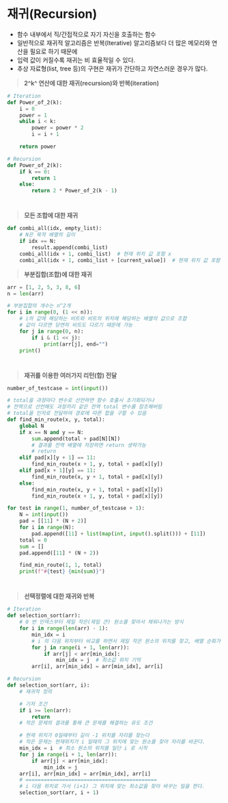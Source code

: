 # 재귀(Recursion)

- 함수 내부에서 직/간접적으로 자기 자신을 호출하는 함수
- 일반적으로 재귀적 알고리즘은 반복(Iterative) 알고리즘보다 더 많은 메모리와 연산을 필요로 하기 때문에
- 입력 값이 커질수록 재귀는 비 효율적일 수 있다.
- 추상 자료형(list, tree 등)의 구현은 재귀가 간단하고 자연스러운 경우가 많다.

> **2^k^ 연산에 대한 재귀(recursion)와 반복(iteration)**

```python
# Iteration
def Power_of_2(k):
	i = 0
	power = 1
	while i < k:
		power = power * 2
		i = i + 1

	return power
```

```python
# Recursion
def Power_of_2(k):
	if k == 0:
		return 1
	else:
		return 2 * Power_of_2(k - 1)
```

#

> **모든 조합에 대한 재귀**

```python
def combi_all(idx, empty_list):
    # N은 목적 배열의 길이
    if idx == N:
        result.append(combi_list)
    combi_all(idx + 1, combi_list)  # 현재 위치 값 포함 x
    combi_all(idx + 1, combi_list + [current_value])  # 현재 위치 값 포함 o
```

> **부분집합(조합)에 대한 재귀**

```python
arr = [1, 2, 5, 3, 8, 6]
n = len(arr)

# 부분집합의 개수는 n^2개
for i in range(0, (1 << n)):
    # i의 값에 해당하는 비트와 비트의 위치에 해당하는 배열의 값으로 조합
    # 값이 다르면 당연히 비트도 다르기 때문에 가능
    for j in range(0, n):
        if i & (1 << j):
            print(arr[j], end="")
    print()
```

#

> **재귀를 이용한 여러가지 리턴(합) 전달**

```python
number_of_testcase = int(input())

# total을 과정마다 변수로 선언하면 함수 호출시 초기화되거나
# 전역으로 선언해도 과정끼리 같은 전역 total 변수를 참조해버림
# total을 인자로 전달하여 경로에 따른 합을 구할 수 있음
def find_min_route(x, y, total):
    global N
    if x == N and y == N:
        sum.append(total + pad[N][N])
        # 결과를 전역 배열에 저장하면 return 생략가능
        # return
    elif pad[x][y + 1] == 11:
        find_min_route(x + 1, y, total + pad[x][y])
    elif pad[x + 1][y] == 11:
        find_min_route(x, y + 1, total + pad[x][y])
    else:
        find_min_route(x, y + 1, total + pad[x][y])
        find_min_route(x + 1, y, total + pad[x][y])

for test in range(1, number_of_testcase + 1):
    N = int(input())
    pad = [[11] * (N + 2)]
    for i in range(N):
        pad.append([11] + list(map(int, input().split())) + [11])
    total = 0
    sum = []
    pad.append([11] * (N + 2))

    find_min_route(1, 1, total)
    print(f"#{test} {min(sum)}")
```

#

> **선택정렬에 대한 재귀와 반복**

```python
# Iteration
def selection_sort(arr):
    # 0 번 인덱스부터 제일 작은(제일 큰) 원소를 찾아서 채워나가는 방식
    for i in range(len(arr) - 1):
        min_idx = i
        # i 의 다음 위치부터 비교를 하면서 제일 작은 원소의 위치를 찾고, 배열 순회가 끝나면 자리를 바꾼다.
        for j in range(i + 1, len(arr)):
            if arr[j] < arr[min_idx]:
                min_idx = j  # 최소값 위치 기억
        arr[i], arr[min_idx] = arr[min_idx], arr[i]

```

```python
# Recursion
def selection_sort(arr, i):
    # 재귀적 정의

    # 기저 조건
    if i >= len(arr):
        return
    # 작은 문제의 결과를 통해 큰 문제를 해결하는 유도 조건

    # 현재 위치가 0일때부터 길이 -1 위치를 자리를 찾는다
    # 작은 문제는 현재위치가 i 일때의 그 위치에 맞는 원소를 찾아 자리를 바꾼다.
    min_idx = i  # 최소 원소의 위치를 일단 i 로 시작
    for j in range(i + 1, len(arr)):
        if arr[j] < arr[min_idx]:
            min_idx = j
    arr[i], arr[min_idx] = arr[min_idx], arr[i]
    # ===========================================
    # i 다음 위치로 가서 (i+1) 그 위치에 맞는 최소값을 찾아 바꾸는 일을 한다.
    selection_sort(arr, i + 1)

```
